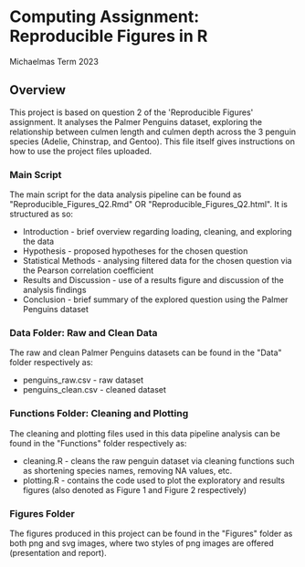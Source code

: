 # Computing Assignment: Reproducible Figures in R
Michaelmas Term 2023 
## Overview
This project is based on question 2 of the 'Reproducible Figures' assignment. It analyses the Palmer Penguins dataset, exploring the relationship between culmen length and culmen depth across the 3 penguin species (Adelie, Chinstrap, and Gentoo). 
This file itself gives instructions on how to use the project files uploaded.

### Main Script 
The main script for the data analysis pipeline can be found as "Reproducible_Figures_Q2.Rmd" OR "Reproducible_Figures_Q2.html". 
It is structured as so:
* Introduction - brief overview regarding loading, cleaning, and exploring the data
* Hypothesis - proposed hypotheses for the chosen question
* Statistical Methods - analysing filtered data for the chosen question via the Pearson correlation coefficient
* Results and Discussion - use of a results figure and discussion of the analysis findings
* Conclusion - brief summary of the explored question using the Palmer Penguins dataset

### Data Folder: Raw and Clean Data
The raw and clean Palmer Penguins datasets can be found in the "Data" folder respectively as:
* penguins_raw.csv - raw dataset
* penguins_clean.csv - cleaned dataset

### Functions Folder: Cleaning and Plotting
The cleaning and plotting files used in this data pipeline analysis can be found in the "Functions" folder respectively as:
* cleaning.R - cleans the raw penguin dataset via cleaning functions such as shortening species names, removing NA values, etc.
* plotting.R - contains the code used to plot the exploratory and results figures (also denoted as Figure 1 and Figure 2 respectively)

### Figures Folder
The figures produced in this project can be found in the "Figures" folder as both png and svg images, where two styles of png images are offered (presentation and report).
